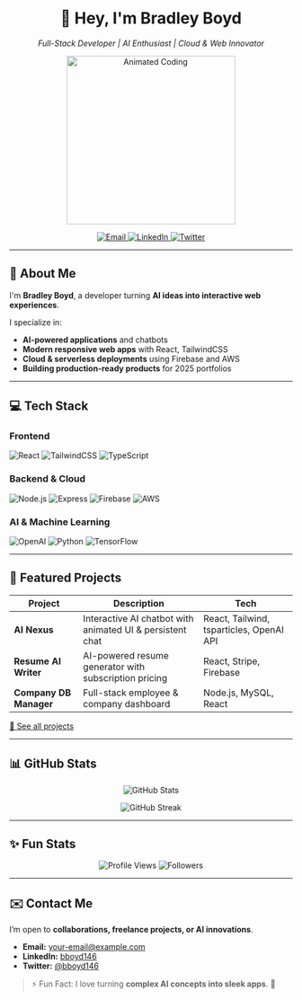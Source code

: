 <!-- ====================== Hero Section ====================== -->
<h1 align="center">
  👋 Hey, I'm Bradley Boyd
</h1>
<p align="center">
  <em>Full-Stack Developer | AI Enthusiast | Cloud & Web Innovator</em>
</p>

<p align="center">
  <img src="https://media.giphy.com/media/3o7aD4Vc5jDgVX5V0k/giphy.gif" width="300" alt="Animated Coding"/>
</p>

<p align="center">
  <a href="mailto:your-email@example.com">
    <img src="https://img.shields.io/badge/Email-0078D4?style=for-the-badge&logo=gmail&logoColor=white" alt="Email"/>
  </a>
  <a href="https://www.linkedin.com/in/bboyd146/">
    <img src="https://img.shields.io/badge/LinkedIn-0077B5?style=for-the-badge&logo=linkedin&logoColor=white" alt="LinkedIn"/>
  </a>
  <a href="https://twitter.com/bboyd146">
    <img src="https://img.shields.io/badge/Twitter-1DA1F2?style=for-the-badge&logo=twitter&logoColor=white" alt="Twitter"/>
  </a>
</p>

---

<!-- ====================== About Me ====================== -->
## 🌟 About Me
I'm **Bradley Boyd**, a developer turning **AI ideas into interactive web experiences**.  

I specialize in:
- **AI-powered applications** and chatbots  
- **Modern responsive web apps** with React, TailwindCSS  
- **Cloud & serverless deployments** using Firebase and AWS  
- **Building production-ready products** for 2025 portfolios  

---

<!-- ====================== Skills ====================== -->
## 💻 Tech Stack

### Frontend
![React](https://img.shields.io/badge/React-61DAFB?style=for-the-badge&logo=react&logoColor=white)
![TailwindCSS](https://img.shields.io/badge/TailwindCSS-38B2AC?style=for-the-badge&logo=tailwind-css&logoColor=white)
![TypeScript](https://img.shields.io/badge/TypeScript-3178C6?style=for-the-badge&logo=typescript&logoColor=white)

### Backend & Cloud
![Node.js](https://img.shields.io/badge/Node.js-339933?style=for-the-badge&logo=node.js&logoColor=white)
![Express](https://img.shields.io/badge/Express-000000?style=for-the-badge&logo=express&logoColor=white)
![Firebase](https://img.shields.io/badge/Firebase-FFCA28?style=for-the-badge&logo=firebase&logoColor=white)
![AWS](https://img.shields.io/badge/AWS-232F3E?style=for-the-badge&logo=amazon-aws&logoColor=white)

### AI & Machine Learning
![OpenAI](https://img.shields.io/badge/OpenAI-412991?style=for-the-badge&logo=openai&logoColor=white)
![Python](https://img.shields.io/badge/Python-3776AB?style=for-the-badge&logo=python&logoColor=white)
![TensorFlow](https://img.shields.io/badge/TensorFlow-FF6F00?style=for-the-badge&logo=tensorflow&logoColor=white)

---

<!-- ====================== Featured Projects ====================== -->
## 🚀 Featured Projects

| Project | Description | Tech |
|---------|-------------|------|
| **AI Nexus** | Interactive AI chatbot with animated UI & persistent chat | React, Tailwind, tsparticles, OpenAI API |
| **Resume AI Writer** | AI-powered resume generator with subscription pricing | React, Stripe, Firebase |
| **Company DB Manager** | Full-stack employee & company dashboard | Node.js, MySQL, React |

[🔗 See all projects](https://github.com/bboyd146?tab=repositories)

---

<!-- ====================== GitHub Stats ====================== -->
## 📊 GitHub Stats
<p align="center">
  <img src="https://github-readme-stats.vercel.app/api?username=bboyd146&show_icons=true&theme=radical&count_private=true" alt="GitHub Stats"/>
</p>

<p align="center">
  <img src="https://github-readme-streak-stats.herokuapp.com/?user=bboyd146&theme=radical" alt="GitHub Streak"/>
</p>

---

<!-- ====================== Fun Animated Badges ====================== -->
## ✨ Fun Stats
<p align="center">
  <img src="https://komarev.com/ghpvc/?username=bboyd146&color=blue" alt="Profile Views"/>
  <img src="https://img.shields.io/github/followers/bboyd146?label=Followers&style=social" alt="Followers"/>
</p>

---

<!-- ====================== Contact ====================== -->
## ✉️ Contact Me
I’m open to **collaborations, freelance projects, or AI innovations**.  

- **Email:** your-email@example.com  
- **LinkedIn:** [bboyd146](https://www.linkedin.com/in/bboyd146/)  
- **Twitter:** [@bboyd146](https://twitter.com/bboyd146)  

> ⚡ Fun Fact: I love turning **complex AI concepts into sleek apps**. 🚀
